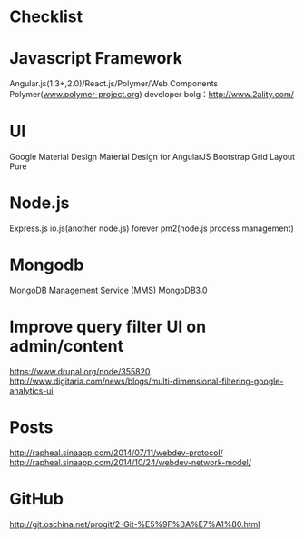 Checklist
=========

Javascript Framework
===
Angular.js(1.3+,2.0)/React.js/Polymer/Web Components
Polymer(www.polymer-project.org) developer bolg：http://www.2ality.com/

UI
===
Google Material Design
Material Design for AngularJS
Bootstrap
Grid Layout
Pure

Node.js
===
Express.js
io.js(another node.js)
forever pm2(node.js process management)

Mongodb
===
MongoDB Management Service (MMS)
MongoDB3.0


Improve query filter UI on admin/content
====
https://www.drupal.org/node/355820
http://www.digitaria.com/news/blogs/multi-dimensional-filtering-google-analytics-ui

Posts
====
http://rapheal.sinaapp.com/2014/07/11/webdev-protocol/
http://rapheal.sinaapp.com/2014/10/24/webdev-network-model/

GitHub
=====
http://git.oschina.net/progit/2-Git-%E5%9F%BA%E7%A1%80.html



